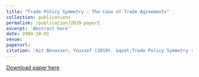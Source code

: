 ```yaml
---
title: "Trade Policy Symmetry : The Case of Trade Agreements"
collection: publications
permalink: /publication/2019-paper1
excerpt: 'Abstract here'
date: 2009-10-01
venue:
paperurl: 
citation: 'Ait Benasser, Youssef (2019). &quot;Trade Policy Symmetry : The Case of Trade Agreements&quot; <i>Working Paper</i>.'
---
```

[Download paper here](http://academicpages.github.io/files/paper1.pdf)
